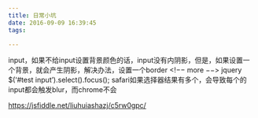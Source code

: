 ```yaml
---
title: 日常小坑
date: 2016-09-09 16:39:45
tags:

---
```


input，如果不给input设置背景颜色的话，input没有内阴影，但是，如果设置一个背景，就会产生阴影，解决办法，设置一个border
<!−− more −−>
jquery $(‘#test input’).select().focus();
safari如果选择器结果有多个，会导致每个的input都会触发blur，而chrome不会

https://jsfiddle.net/liuhuiashazj/c5rw0gpc/